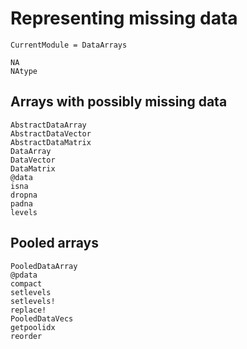 # Representing missing data

```@meta
CurrentModule = DataArrays
```

```@docs
NA
NAtype
```

## Arrays with possibly missing data

```@docs
AbstractDataArray
AbstractDataVector
AbstractDataMatrix
DataArray
DataVector
DataMatrix
@data
isna
dropna
padna
levels
```

## Pooled arrays

```@docs
PooledDataArray
@pdata
compact
setlevels
setlevels!
replace!
PooledDataVecs
getpoolidx
reorder
```
